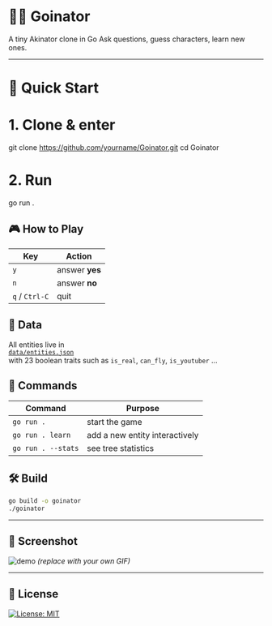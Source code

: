 

# 🧞‍♂️ Goinator
A tiny Akinator clone in Go
Ask questions, guess characters, learn new ones.

---

# 🚀 Quick Start


# 1. Clone & enter
git clone https://github.com/yourname/Goinator.git
cd Goinator

# 2. Run
go run .




## 🎮 How to Play

| Key | Action |
|-----|--------|
| `y` | answer **yes** |
| `n` | answer **no** |
| `q` / `Ctrl-C` | quit |



## 🧠 Data

All entities live in  
[`data/entities.json`](data/entities.json)  
with 23 boolean traits such as `is_real`, `can_fly`, `is_youtuber` …



## 🔧 Commands

| Command | Purpose |
|---------|---------|
| `go run .` | start the game |
| `go run . learn` | add a new entity interactively |
| `go run . --stats` | see tree statistics |



## 🛠️ Build

```bash
go build -o goinator
./goinator
```

---

## 📸 Screenshot

![demo](https://user-images.githubusercontent.com/yourname/.../goinator.gif)
*(replace with your own GIF)*

---

## 📄 License

[![License: MIT](https://img.shields.io/badge/License-MIT-yellow.svg)](https://opensource.org/licenses/MIT)
```
